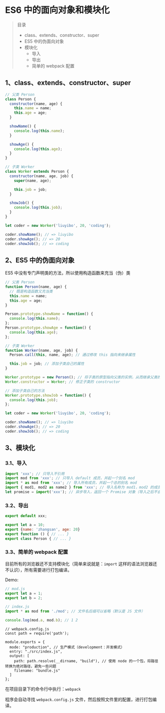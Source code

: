 # ES6 中的面向对象和模块化

> 目录
>
> - class、extends、constructor、super
> - ES5 中的伪面向对象
> - 模块化
>   - 导入
>   - 导出
>   - 简单的 webpack 配置

## 1、class、extends、constructor、super

```javascript
// 父类 Person
class Person {
  constructor(name, age) {
    this.name = name;
    this.age = age;
  }

  showName() {
    console.log(this.name);
  }

  showAge() {
    console.log(this.age);
  }
}

// 子类 Worker
class Worker extends Person {
  constructor(name, age, job) {
    super(name, age);

    this.job = job;
  }

  showJob() {
    console.log(this.job);
  }
}

let coder = new Worker('liuyibo', 20, 'coding');

coder.showName(); // => liuyibo
coder.showAge(); // => 20
coder.showJob(); // => coding
```

## 2、ES5 中的伪面向对象

ES5 中没有专门声明类的方法，所以使用构造函数来充当（伪）类

```javascript
// 父类 Person
function Person(name, age) {
  // 既是构造函数又充当类
  this.name = name;
  this.age = age;
}

Person.prototype.showName = function() {
  console.log(this.name);
};
Person.prototype.showAge = function() {
  console.log(this.age);
};

// 子类 Worker
function Worker(name, age, job) {
  Person.call(this, name, age); // 通过修改 this 指向来继承属性

  this.job = job; // 添加子类自己的属性
}

Worker.prototype = new Person(); // 将子类的原型指向父类的实例，从而继承父类的方法（子类的 constructor 也指向了父类）
Worker.constructor = Worker; // 修正子类的 constructor

// 添加子类自己的方法
Worker.prototype.showJob = function() {
  console.log(this.job);
};

let coder = new Worker('liuyibo', 20, 'coding');

coder.showName(); // => liuyibo
coder.showAge(); // => 20
coder.showJob(); // => coding
```

## 3、模块化

### 3.1、导入

```javascript
import 'xxx'; // 只导入不引用
import mod from 'xxx'; // 只导入 default 成员，并起一个别名 mod
import * as mod from 'xxx'; // 导入所有成员，并起一个总的别名 mod
import { mod1, mod2 as name2 } from 'xxx'; // 导入名称为 mod1，mod2 的成员，并给 mod2 起一个别名 name2
let promise = import('xxx'); // 异步导入，返回一个 Promise 对象（导入之后不会立即使用，而是按需使用）
```

### 3.2、导出

```javascript
export default xxx;

export let a = 10;
export {name: 'zhangsan', age: 20}
export function () { // ... }
export class Person { // ... }
```

### 3.3、简单的 webpack 配置

目前所有的浏览器还不支持模块化（简单来说就是：`import` 这样的语法浏览器还不认识），所有需要进行打包编译。

Demo:

```javascript
// mod.js
export let a = 1;
export let b = 2;
```

```javascript
// index.js
import * as mod from './mod'; // 文件名后缀可以省略（默认是 JS 文件）

console.log(mod.a, mod.b); // 1 2
```

```node
// webpack.config.js
const path = require('path');

module.exports = {
  mode: "production", // 生产模式（development：开发模式）
  entry: "./src/index.js",
  output: [
    path: path.resolve(__dirname, "build"), // 使用 node 的一个包，将路径转换为绝对路径，避免一些问题
    filename: "bundle.js"
  ]
};
```

在项目目录下的命令行中执行：`webpack`

程序会自动寻找 `webpack.config.js` 文件，然后按照文件里的配置，进行打包编译。
